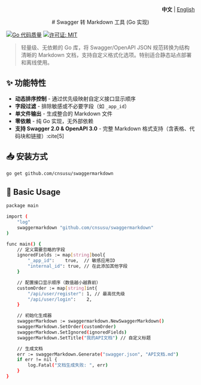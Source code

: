 <p align="right">
   <strong>中文</strong> | <a href="./README.en.md">English</a>
</p>

<div align="center">
 # Swagger 转 Markdown 工具 (Go 实现)
</div>

[![Go 代码质量](https://goreportcard.com/badge/github.com/cnsusu/swaggermarkdown)](https://goreportcard.com/report/github.com/cnsusu/swaggermarkdown)
[![许可证: MIT](https://img.shields.io/badge/License-MIT-blue.svg)](https://opensource.org/licenses/MIT)

> 轻量级、无依赖的 Go 库，将 Swagger/OpenAPI JSON 规范转换为结构清晰的 Markdown 文档，支持自定义格式化选项。特别适合静态站点部署和离线使用。

## ✨ 功能特性
- **动态排序控制** - 通过优先级映射自定义接口显示顺序
- **字段过滤** - 排除敏感或不必要字段（如 `_app_id`）
- **单文件输出** - 生成整合的 Markdown 文件
- **零依赖** - 纯 Go 实现，无外部依赖
- **支持 Swagger 2.0 & OpenAPI 3.0** - 完整 Markdown 格式支持（含表格、代码块和链接）:cite[5]

## 📥 安装方式
```bash
go get github.com/cnsusu/swaggermarkdown
```

## 🚀 Basic Usage
```bash
package main

import (
	"log"
	swaggermarkdown "github.com/cnsusu/swaggermarkdown"
)

func main() {
	// 定义需要忽略的字段
	ignoredFields := map[string]bool{
		"_app_id":    true,  // 敏感应用ID
		"internal_id": true, // 在此添加其他字段
	}

	// 配置接口显示顺序（数值越小越靠前）
	customOrder := map[string]int{
		"/api/user/register": 1, // 最高优先级
		"/api/user/login":    2,
	}

	// 初始化生成器
	swaggerMarkdown := swaggermarkdown.NewSwaggerMarkdown()
	swaggerMarkdown.SetOrder(customOrder)
	swaggerMarkdown.SetIgnored(ignoredFields)
	swaggerMarkdown.SetTitle("我的API文档") // 自定义标题

	// 生成文档
	err := swaggerMarkdown.Generate("swagger.json", "API文档.md")
	if err != nil {
		log.Fatal("文档生成失败: ", err)
	}
}
```
